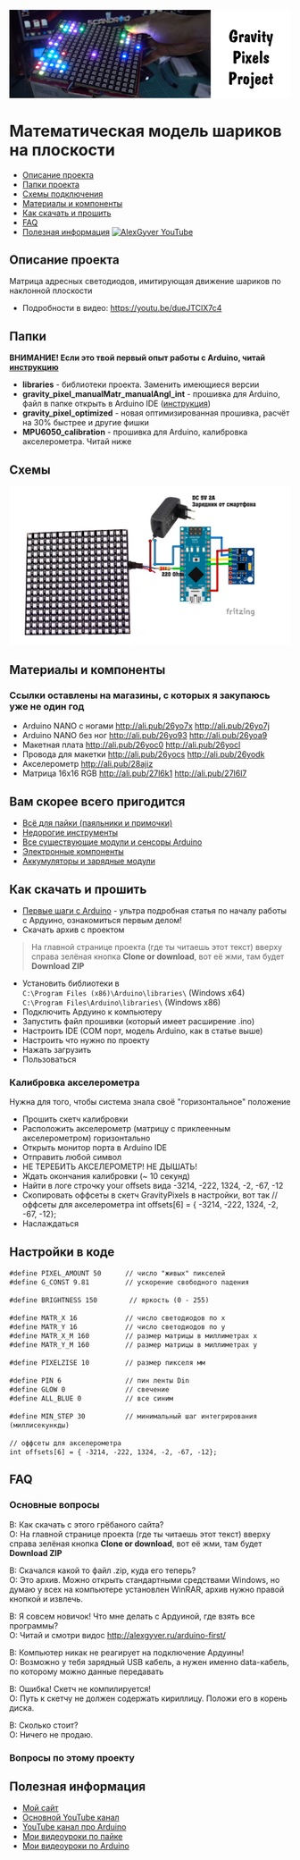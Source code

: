 ![PROJECT_PHOTO](https://github.com/AlexGyver/GravityPixels/blob/master/proj_img.jpg)
# Математическая модель шариков на плоскости
* [Описание проекта](#chapter-0)
* [Папки проекта](#chapter-1)
* [Схемы подключения](#chapter-2)
* [Материалы и компоненты](#chapter-3)
* [Как скачать и прошить](#chapter-4)
* [FAQ](#chapter-5)
* [Полезная информация](#chapter-6)
[![AlexGyver YouTube](http://alexgyver.ru/git_banner.jpg)](https://www.youtube.com/channel/UCgtAOyEQdAyjvm9ATCi_Aig?sub_confirmation=1)

<a id="chapter-0"></a>
## Описание проекта
Матрица адресных светодиодов, имитирующая движение шариков по наклонной плоскости
- Подробности в видео: https://youtu.be/dueJTClX7c4

<a id="chapter-1"></a>
## Папки
**ВНИМАНИЕ! Если это твой первый опыт работы с Arduino, читай [инструкцию](#chapter-4)**
- **libraries** - библиотеки проекта. Заменить имеющиеся версии
- **gravity_pixel_manualMatr_manualAngl_int** - прошивка для Arduino, файл в папке открыть в Arduino IDE ([инструкция](#chapter-4))
- **gravity_pixel_optimized** - новая оптимизированная прошивка, расчёт на 30% быстрее и другие фишки
- **MPU6050_calibration** - прошивка для Arduino, калибровка акселерометра. Читай ниже


<a id="chapter-2"></a>
## Схемы
![SCHEME](https://github.com/AlexGyver/GravityPixels/blob/master/scheme.jpg)

<a id="chapter-3"></a>
## Материалы и компоненты
### Ссылки оставлены на магазины, с которых я закупаюсь уже не один год
* Arduino NANO с ногами http://ali.pub/26yo7x http://ali.pub/26yo7j
* Arduino NANO без ног http://ali.pub/26yo93 http://ali.pub/26yoa9
* Макетная плата http://ali.pub/26yoc0 http://ali.pub/26yocl
* Провода для макетки http://ali.pub/26yocs http://ali.pub/26yodk
* Акселерометр http://ali.pub/28ajiz
* Матрица 16х16 RGB http://ali.pub/27l6k1  http://ali.pub/27l6l7

## Вам скорее всего пригодится
* [Всё для пайки (паяльники и примочки)](http://alexgyver.ru/all-for-soldering/)
* [Недорогие инструменты](http://alexgyver.ru/my_instruments/)
* [Все существующие модули и сенсоры Arduino](http://alexgyver.ru/arduino_shop/)
* [Электронные компоненты](http://alexgyver.ru/electronics/)
* [Аккумуляторы и зарядные модули](http://alexgyver.ru/18650/)

<a id="chapter-4"></a>
## Как скачать и прошить
* [Первые шаги с Arduino](http://alexgyver.ru/arduino-first/) - ультра подробная статья по началу работы с Ардуино, ознакомиться первым делом!
* Скачать архив с проектом
> На главной странице проекта (где ты читаешь этот текст) вверху справа зелёная кнопка **Clone or download**, вот её жми, там будет **Download ZIP**
* Установить библиотеки в  
`C:\Program Files (x86)\Arduino\libraries\` (Windows x64)  
`C:\Program Files\Arduino\libraries\` (Windows x86)
* Подключить Ардуино к компьютеру
* Запустить файл прошивки (который имеет расширение .ino)
* Настроить IDE (COM порт, модель Arduino, как в статье выше)
* Настроить что нужно по проекту
* Нажать загрузить
* Пользоваться

### Калибровка акселерометра
Нужна для того, чтобы система знала своё "горизонтальное" положение
* Прошить скетч калибровки
* Расположить акселерометр (матрицу с приклеенным акселерометром) горизонтально
* Открыть монитор порта в Arduino IDE
* Отправить любой символ
* НЕ ТЕРЕБИТЬ АКСЕЛЕРОМЕТР! НЕ ДЫШАТЬ!
* Ждать окончания калибровки (~ 10 секунд)
* Найти в логе строчку your offsets вида  -3214, -222, 1324, -2, -67, -12
* Скопировать оффсеты в скетч GravityPixels в настройки, вот так
    // оффсеты для акселерометра
    int offsets[6] = { -3214, -222, 1324, -2, -67, -12};
* Наслаждаться

## Настройки в коде
    #define PIXEL_AMOUNT 50      // число "живых" пикселей
    #define G_CONST 9.81         // ускорение свободного падения

    #define BRIGHTNESS 150        // яркость (0 - 255)

    #define MATR_X 16            // число светодиодов по х
    #define MATR_Y 16            // число светодиодов по у 
    #define MATR_X_M 160         // размер матрицы в миллиметрах х
    #define MATR_Y_M 160         // размер матрицы в миллиметрах у

    #define PIXELZISE 10         // размер пикселя мм

    #define PIN 6                // пин ленты Din
    #define GLOW 0               // свечение
    #define ALL_BLUE 0           // все синим

    #define MIN_STEP 30          // минимальный шаг интегрирования (миллисекункды)

    // оффсеты для акселерометра
    int offsets[6] = { -3214, -222, 1324, -2, -67, -12};

<a id="chapter-5"></a>
## FAQ
### Основные вопросы
В: Как скачать с этого грёбаного сайта?  
О: На главной странице проекта (где ты читаешь этот текст) вверху справа зелёная кнопка **Clone or download**, вот её жми, там будет **Download ZIP**

В: Скачался какой то файл .zip, куда его теперь?  
О: Это архив. Можно открыть стандартными средствами Windows, но думаю у всех на компьютере установлен WinRAR, архив нужно правой кнопкой и извлечь.

В: Я совсем новичок! Что мне делать с Ардуиной, где взять все программы?  
О: Читай и смотри видос http://alexgyver.ru/arduino-first/

В: Компьютер никак не реагирует на подключение Ардуины!  
О: Возможно у тебя зарядный USB кабель, а нужен именно data-кабель, по которому можно данные передавать

В: Ошибка! Скетч не компилируется!  
О: Путь к скетчу не должен содержать кириллицу. Положи его в корень диска.

В: Сколько стоит?  
О: Ничего не продаю.

### Вопросы по этому проекту

<a id="chapter-6"></a>
## Полезная информация
* [Мой сайт](http://alexgyver.ru/)
* [Основной YouTube канал](https://www.youtube.com/channel/UCgtAOyEQdAyjvm9ATCi_Aig?sub_confirmation=1)
* [YouTube канал про Arduino](https://www.youtube.com/channel/UC4axiS76D784-ofoTdo5zOA?sub_confirmation=1)
* [Мои видеоуроки по пайке](https://www.youtube.com/playlist?list=PLOT_HeyBraBuMIwfSYu7kCKXxQGsUKcqR)
* [Мои видеоуроки по Arduino](http://alexgyver.ru/arduino_lessons/)
